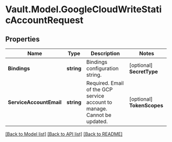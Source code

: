 # Vault.Model.GoogleCloudWriteStaticAccountRequest

## Properties

Name | Type | Description | Notes
------------ | ------------- | ------------- | -------------
**Bindings** | **string** | Bindings configuration string. | [optional] **SecretType** | **string** | Type of secret generated for this account. Cannot be updated. Defaults to \&quot;access_token\&quot; | [optional] [default to "access_token"]
**ServiceAccountEmail** | **string** | Required. Email of the GCP service account to manage. Cannot be updated. | [optional] **TokenScopes** | **List&lt;string&gt;** | List of OAuth scopes to assign to access tokens generated under this account. Ignored if \&quot;secret_type\&quot; is not \&quot;\&quot;access_token\&quot;\&quot; | [optional] 

[[Back to Model list]](../README.md#documentation-for-models) [[Back to API list]](../README.md#documentation-for-api-endpoints) [[Back to README]](../README.md)

